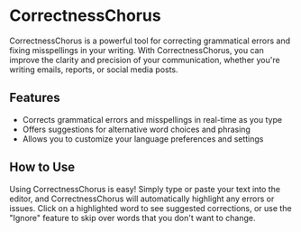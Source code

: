 # CorrectnessChorus

CorrectnessChorus is a powerful tool for correcting grammatical errors and fixing misspellings in your writing. With CorrectnessChorus, you can improve the clarity and precision of your communication, whether you're writing emails, reports, or social media posts.

## Features

- Corrects grammatical errors and misspellings in real-time as you type
- Offers suggestions for alternative word choices and phrasing
- Allows you to customize your language preferences and settings

## How to Use

Using CorrectnessChorus is easy! Simply type or paste your text into the editor, and CorrectnessChorus will automatically highlight any errors or issues. Click on a highlighted word to see suggested corrections, or use the "Ignore" feature to skip over words that you don't want to change.
